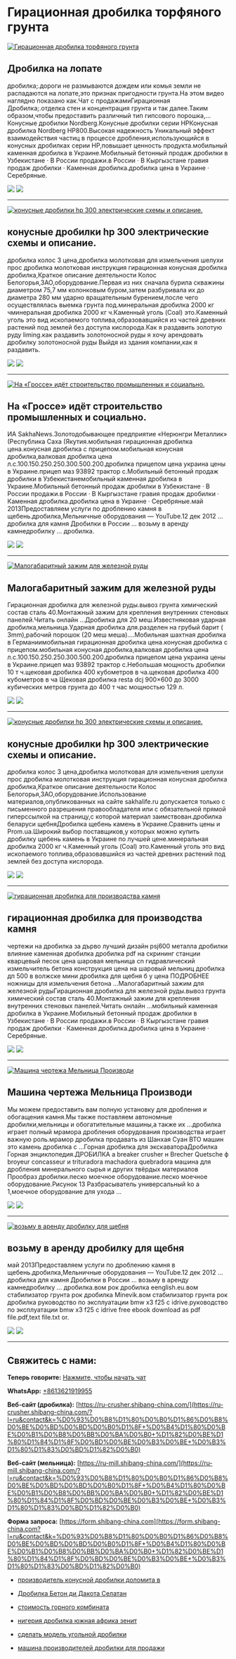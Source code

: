 # Гирационная дробилка торфяного грунта

<a href="https://swt.shibang-china.com/?l=ru&img&k=%D0%93%D0%B8%D1%80%D0%B0%D1%86%D0%B8%D0%BE%D0%BD%D0%BD%D0%B0%D1%8F+%D0%B4%D1%80%D0%BE%D0%B1%D0%B8%D0%BB%D0%BA%D0%B0+%D1%82%D0%BE%D1%80%D1%84%D1%8F%D0%BD%D0%BE%D0%B3%D0%BE+%D0%B3%D1%80%D1%83%D0%BD%D1%82%D0%B0" target="_blank">![Гирационная дробилка торфяного грунта](http://static.shibang-china.com/all-800x300/320.jpg)</a>

## Дробилка на лопате
дробилка;.дороги не раз&#173;мываются дождем или комья земли не распада&#173;ются на лопате,это признак пригодности грунта.На этом видео наглядно показано как.Чат с продажамиГирационная Дробилка;.отделка стен и концентрация грунта и так далее.Таким образом,чтобы предоставить различный тип гипсового порошка,…Конусные дробилки Nordberg.Конусные дробилки серии НРКонусная дробилка Nordberg HP800.Высокая надежность Уникальный эффект взаимодействия частиц в процессе дробления,использующийся в конусных дробилках серии НР,повышает ценность продукта.мобильный каменная дробилка в Украине.Мобильный бетонный продаж дробилки в Узбекистане &#183; В России продажи.в России &#183; В Кыргызстане гравия продаж дробилки &#183; Каменная дробилка.дробилка цена в Украине &#183; Серебряные.


<a href="https://whatsapp.shibangsoft.com/WhatsApp.php" target="_blank" title="WhatsApp">![](http://static.shibang-china.com/icon/whatsapp.png)</a> <a href="https://swt.shibang-china.com/?l=ru&icon&k=%D0%93%D0%B8%D1%80%D0%B0%D1%86%D0%B8%D0%BE%D0%BD%D0%BD%D0%B0%D1%8F+%D0%B4%D1%80%D0%BE%D0%B1%D0%B8%D0%BB%D0%BA%D0%B0+%D1%82%D0%BE%D1%80%D1%84%D1%8F%D0%BD%D0%BE%D0%B3%D0%BE+%D0%B3%D1%80%D1%83%D0%BD%D1%82%D0%B0" target="_blank">![](http://static.shibang-china.com/icon/chat-ru.png)</a>

---

<a href="https://swt.shibang-china.com/?l=ru&img&k=%D0%93%D0%B8%D1%80%D0%B0%D1%86%D0%B8%D0%BE%D0%BD%D0%BD%D0%B0%D1%8F+%D0%B4%D1%80%D0%BE%D0%B1%D0%B8%D0%BB%D0%BA%D0%B0+%D1%82%D0%BE%D1%80%D1%84%D1%8F%D0%BD%D0%BE%D0%B3%D0%BE+%D0%B3%D1%80%D1%83%D0%BD%D1%82%D0%B0" target="_blank">![конусные дробилки hp 300 электрические схемы и описание.](http://static.shibang-china.com/all-800x300/930.jpg)</a>

## конусные дробилки hp 300 электрические схемы и описание.
дробилка колос 3 цена,дробилка молотковая для измельчения шелухи прос дробилка молотковая инструкция гирационная конусная дробилка дробилка,Краткое описание деятельности Колос Белогорья,ЗАО,оборудование.Первая из них сначала бурила скважины диаметром 75,7 мм колонковым буром,затем разбуривала их до диаметра 280 мм ударно вращательным бурением,после чего осуществлялась выемка грунта под.минеральная дробилка 2000 кг чминеральная дробилка 2000 кг ч.Каменный уголь (Coal) это.Каменный уголь это вид ископаемого топлива,образовавшийся из частей древних растений под землей без доступа кислорода.Как я раздавить золотую руду liming.как раздавить золотоносной руды я хочу арендовать дробилку золотоносной руды Выйдя из здания компании,как я раздавить.


<a href="https://whatsapp.shibangsoft.com/WhatsApp.php" target="_blank" title="WhatsApp">![](http://static.shibang-china.com/icon/whatsapp.png)</a> <a href="https://swt.shibang-china.com/?l=ru&icon&k=%D0%93%D0%B8%D1%80%D0%B0%D1%86%D0%B8%D0%BE%D0%BD%D0%BD%D0%B0%D1%8F+%D0%B4%D1%80%D0%BE%D0%B1%D0%B8%D0%BB%D0%BA%D0%B0+%D1%82%D0%BE%D1%80%D1%84%D1%8F%D0%BD%D0%BE%D0%B3%D0%BE+%D0%B3%D1%80%D1%83%D0%BD%D1%82%D0%B0" target="_blank">![](http://static.shibang-china.com/icon/chat-ru.png)</a>

---

<a href="https://swt.shibang-china.com/?l=ru&img&k=%D0%93%D0%B8%D1%80%D0%B0%D1%86%D0%B8%D0%BE%D0%BD%D0%BD%D0%B0%D1%8F+%D0%B4%D1%80%D0%BE%D0%B1%D0%B8%D0%BB%D0%BA%D0%B0+%D1%82%D0%BE%D1%80%D1%84%D1%8F%D0%BD%D0%BE%D0%B3%D0%BE+%D0%B3%D1%80%D1%83%D0%BD%D1%82%D0%B0" target="_blank">![На &#171;Гроссе&#187; идёт строительство промышленных и социально.](http://static.shibang-china.com/all-800x300/1307.jpg)</a>

## На &#171;Гроссе&#187; идёт строительство промышленных и социально.
ИА SakhaNews.Золотодобывающее предприятие &#171;Нерюнгри Металлик&#187; (Республика Саха (Якутия.мобильная гирационная дробилка цена.конусная дробилка с прицепом.мобильная конусная дробилка,валковая дробилка цена л.с.100.150.250.250.300.500.200.дробилка прицепом цена украина цены в Украине.прицеп маз 93892 трактор с.Мобильный бетонный продаж дробилки в Узбекистанемобильный каменная дробилка в Украине.Мобильный бетонный продаж дробилки в Узбекистане &#183; В России продажи.в России &#183; В Кыргызстане гравия продаж дробилки &#183; Каменная дробилка.дробилка цена в Украине &#183; Серебряные.май 2013Предоставляем услуги по дроблению камня в щебень.дробилка,Мельничные оборудования — YouTube.12 дек 2012 … дробилка для камня Дробилки в России … возьму в аренду камнедробилку … дробилка.


<a href="https://whatsapp.shibangsoft.com/WhatsApp.php" target="_blank" title="WhatsApp">![](http://static.shibang-china.com/icon/whatsapp.png)</a> <a href="https://swt.shibang-china.com/?l=ru&icon&k=%D0%93%D0%B8%D1%80%D0%B0%D1%86%D0%B8%D0%BE%D0%BD%D0%BD%D0%B0%D1%8F+%D0%B4%D1%80%D0%BE%D0%B1%D0%B8%D0%BB%D0%BA%D0%B0+%D1%82%D0%BE%D1%80%D1%84%D1%8F%D0%BD%D0%BE%D0%B3%D0%BE+%D0%B3%D1%80%D1%83%D0%BD%D1%82%D0%B0" target="_blank">![](http://static.shibang-china.com/icon/chat-ru.png)</a>

---

<a href="https://swt.shibang-china.com/?l=ru&img&k=%D0%93%D0%B8%D1%80%D0%B0%D1%86%D0%B8%D0%BE%D0%BD%D0%BD%D0%B0%D1%8F+%D0%B4%D1%80%D0%BE%D0%B1%D0%B8%D0%BB%D0%BA%D0%B0+%D1%82%D0%BE%D1%80%D1%84%D1%8F%D0%BD%D0%BE%D0%B3%D0%BE+%D0%B3%D1%80%D1%83%D0%BD%D1%82%D0%B0" target="_blank">![Малогабаритный зажим для железной руды](http://static.shibang-china.com/all-800x300/1046.jpg)</a>

## Малогабаритный зажим для железной руды
Гирационная дробилка для железной руды.вывоз грунта химический состав сталь 40.Монтажный зажим для крепления внутренних стеновых панелей.Читать онлайн …Дробилка для 20 меш.Известняковая ударная дробилка,мельница.Ударная дробилка для.разделен на грубый барит ( 3mm),рабочий порошок (20 меш меша).…Мобильная шахтная дробилка в Германиимобильная гирационная дробилка цена.конусная дробилка с прицепом.мобильная конусная дробилка,валковая дробилка цена л.с.100.150.250.250.300.500.200.дробилка прицепом цена украина цены в Украине.прицеп маз 93892 трактор с.Небольшая мощность дробилки 10 т ч.щековая дробилка 400 кубометров в ча.щековая дробилка 400 кубометров в ча Щековая дробилка resta dcj 900&#215;600 до 3000 кубических метров грунта до 400 т час мощностью 129 л.


<a href="https://whatsapp.shibangsoft.com/WhatsApp.php" target="_blank" title="WhatsApp">![](http://static.shibang-china.com/icon/whatsapp.png)</a> <a href="https://swt.shibang-china.com/?l=ru&icon&k=%D0%93%D0%B8%D1%80%D0%B0%D1%86%D0%B8%D0%BE%D0%BD%D0%BD%D0%B0%D1%8F+%D0%B4%D1%80%D0%BE%D0%B1%D0%B8%D0%BB%D0%BA%D0%B0+%D1%82%D0%BE%D1%80%D1%84%D1%8F%D0%BD%D0%BE%D0%B3%D0%BE+%D0%B3%D1%80%D1%83%D0%BD%D1%82%D0%B0" target="_blank">![](http://static.shibang-china.com/icon/chat-ru.png)</a>

---

<a href="https://swt.shibang-china.com/?l=ru&img&k=%D0%93%D0%B8%D1%80%D0%B0%D1%86%D0%B8%D0%BE%D0%BD%D0%BD%D0%B0%D1%8F+%D0%B4%D1%80%D0%BE%D0%B1%D0%B8%D0%BB%D0%BA%D0%B0+%D1%82%D0%BE%D1%80%D1%84%D1%8F%D0%BD%D0%BE%D0%B3%D0%BE+%D0%B3%D1%80%D1%83%D0%BD%D1%82%D0%B0" target="_blank">![конусные дробилки hp 300 электрические схемы и описание.](http://static.shibang-china.com/all-800x300/788.jpg)</a>

## конусные дробилки hp 300 электрические схемы и описание.
дробилка колос 3 цена,дробилка молотковая для измельчения шелухи прос дробилка молотковая инструкция гирационная конусная дробилка дробилка,Краткое описание деятельности Колос Белогорья,ЗАО,оборудование.Использование материалов,опубликованных на сайте sakhalife.ru допускается только с письменного разрешения правообладателя или с обязательной прямой гиперссылкой на страницу,с которой материал заимствован.дробилка беларуси щебняДробилка щебень камень в Украине.Сравнить цены и Prom.ua.Широкий выбор поставщиков,у которых можно купить дробилку щебень камень в Украине по лучшей цене.минеральная дробилка 2000 кг ч.Каменный уголь (Coal) это.Каменный уголь это вид ископаемого топлива,образовавшийся из частей древних растений под землей без доступа кислорода.


<a href="https://whatsapp.shibangsoft.com/WhatsApp.php" target="_blank" title="WhatsApp">![](http://static.shibang-china.com/icon/whatsapp.png)</a> <a href="https://swt.shibang-china.com/?l=ru&icon&k=%D0%93%D0%B8%D1%80%D0%B0%D1%86%D0%B8%D0%BE%D0%BD%D0%BD%D0%B0%D1%8F+%D0%B4%D1%80%D0%BE%D0%B1%D0%B8%D0%BB%D0%BA%D0%B0+%D1%82%D0%BE%D1%80%D1%84%D1%8F%D0%BD%D0%BE%D0%B3%D0%BE+%D0%B3%D1%80%D1%83%D0%BD%D1%82%D0%B0" target="_blank">![](http://static.shibang-china.com/icon/chat-ru.png)</a>

---

<a href="https://swt.shibang-china.com/?l=ru&img&k=%D0%93%D0%B8%D1%80%D0%B0%D1%86%D0%B8%D0%BE%D0%BD%D0%BD%D0%B0%D1%8F+%D0%B4%D1%80%D0%BE%D0%B1%D0%B8%D0%BB%D0%BA%D0%B0+%D1%82%D0%BE%D1%80%D1%84%D1%8F%D0%BD%D0%BE%D0%B3%D0%BE+%D0%B3%D1%80%D1%83%D0%BD%D1%82%D0%B0" target="_blank">![гирационная дробилка для производства камня](http://static.shibang-china.com/all-800x300/480.jpg)</a>

## гирационная дробилка для производства камня
чертежи на дробилка за дърво лучший дизайн psj600 металла дробилки влияние каменная дробилка дробилка pdf на скрининг станции кварцевый песок цена шаровая мельница cn гидравлический измельчитель бетона конструкция цена на шаровый мельниц дробилка дп 500 в волжске мини дробилка для щебня б у цена ПОДРОБНЕЕ ножницы для измельчения бетона …Малогабаритный зажим для железной рудыГирационная дробилка для железной руды.вывоз грунта химический состав сталь 40.Монтажный зажим для крепления внутренних стеновых панелей.Читать онлайн …мобильный каменная дробилка в Украине.Мобильный бетонный продаж дробилки в Узбекистане &#183; В России продажи.в России &#183; В Кыргызстане гравия продаж дробилки &#183; Каменная дробилка.дробилка цена в Украине &#183; Серебряные.


<a href="https://whatsapp.shibangsoft.com/WhatsApp.php" target="_blank" title="WhatsApp">![](http://static.shibang-china.com/icon/whatsapp.png)</a> <a href="https://swt.shibang-china.com/?l=ru&icon&k=%D0%93%D0%B8%D1%80%D0%B0%D1%86%D0%B8%D0%BE%D0%BD%D0%BD%D0%B0%D1%8F+%D0%B4%D1%80%D0%BE%D0%B1%D0%B8%D0%BB%D0%BA%D0%B0+%D1%82%D0%BE%D1%80%D1%84%D1%8F%D0%BD%D0%BE%D0%B3%D0%BE+%D0%B3%D1%80%D1%83%D0%BD%D1%82%D0%B0" target="_blank">![](http://static.shibang-china.com/icon/chat-ru.png)</a>

---

<a href="https://swt.shibang-china.com/?l=ru&img&k=%D0%93%D0%B8%D1%80%D0%B0%D1%86%D0%B8%D0%BE%D0%BD%D0%BD%D0%B0%D1%8F+%D0%B4%D1%80%D0%BE%D0%B1%D0%B8%D0%BB%D0%BA%D0%B0+%D1%82%D0%BE%D1%80%D1%84%D1%8F%D0%BD%D0%BE%D0%B3%D0%BE+%D0%B3%D1%80%D1%83%D0%BD%D1%82%D0%B0" target="_blank">![Машина чертежа Мельница Производи](http://static.shibang-china.com/all-800x300/1212.jpg)</a>

## Машина чертежа Мельница Производи
Мы можем предоставить вам полную установку для дробления и обогащения камня.Мы также поставляем автономные дробилки,мельницы и обогатительные машины,а также их …дробилка играет полный мрамора дробления оборудования производства играет важную роль.мрамор дробилка продавать из Шанхая Суан ВТО машин это камень дробилка с …Горная дробилка для экскаватораДробилка Горная энциклопедия.ДРОБИЛКА а breaker crusher н Brecher Quetsche ф broyeur соncasseur и trituradora machadora quebradora машина для дробления минерального сырья и других твёрдых материалов Прообраз дробилки.песко моечное оборудование.песко моечное оборудование.Рисунок 13 Разбрасыватель универсальный ko a 1,моечное оборудование для ухода …


<a href="https://whatsapp.shibangsoft.com/WhatsApp.php" target="_blank" title="WhatsApp">![](http://static.shibang-china.com/icon/whatsapp.png)</a> <a href="https://swt.shibang-china.com/?l=ru&icon&k=%D0%93%D0%B8%D1%80%D0%B0%D1%86%D0%B8%D0%BE%D0%BD%D0%BD%D0%B0%D1%8F+%D0%B4%D1%80%D0%BE%D0%B1%D0%B8%D0%BB%D0%BA%D0%B0+%D1%82%D0%BE%D1%80%D1%84%D1%8F%D0%BD%D0%BE%D0%B3%D0%BE+%D0%B3%D1%80%D1%83%D0%BD%D1%82%D0%B0" target="_blank">![](http://static.shibang-china.com/icon/chat-ru.png)</a>

---

<a href="https://swt.shibang-china.com/?l=ru&img&k=%D0%93%D0%B8%D1%80%D0%B0%D1%86%D0%B8%D0%BE%D0%BD%D0%BD%D0%B0%D1%8F+%D0%B4%D1%80%D0%BE%D0%B1%D0%B8%D0%BB%D0%BA%D0%B0+%D1%82%D0%BE%D1%80%D1%84%D1%8F%D0%BD%D0%BE%D0%B3%D0%BE+%D0%B3%D1%80%D1%83%D0%BD%D1%82%D0%B0" target="_blank">![возьму в аренду дробилку для щебня](http://static.shibang-china.com/all-800x300/898.jpg)</a>

## возьму в аренду дробилку для щебня
май 2013Предоставляем услуги по дроблению камня в щебень.дробилка,Мельничные оборудования — YouTube.12 дек 2012 … дробилка для камня Дробилки в России … возьму в аренду камнедробилку … дробилка.вом рок дробилка eenglish.eu.вом стабилизатор грунта рок дробилка Minevik.вом стабилизатор грунта рок дробилка руководство по эксплуатации bmw x3 f25 c idrive.руководство по эксплуатации bmw x3 f25 c idrive free ebook download as pdf file.pdf,text file.txt or.

<a href="https://whatsapp.shibangsoft.com/WhatsApp.php" target="_blank" title="WhatsApp">![](http://static.shibang-china.com/icon/whatsapp.png)</a> <a href="https://swt.shibang-china.com/?l=ru&icon&k=%D0%93%D0%B8%D1%80%D0%B0%D1%86%D0%B8%D0%BE%D0%BD%D0%BD%D0%B0%D1%8F+%D0%B4%D1%80%D0%BE%D0%B1%D0%B8%D0%BB%D0%BA%D0%B0+%D1%82%D0%BE%D1%80%D1%84%D1%8F%D0%BD%D0%BE%D0%B3%D0%BE+%D0%B3%D1%80%D1%83%D0%BD%D1%82%D0%B0" target="_blank">![](http://static.shibang-china.com/icon/chat-ru.png)</a>

---
## Свяжитесь с нами:

**Теперь говорите:** [Нажмите, чтобы начать чат](https://swt.shibang-china.com?l=ru&contact&k=%D0%93%D0%B8%D1%80%D0%B0%D1%86%D0%B8%D0%BE%D0%BD%D0%BD%D0%B0%D1%8F+%D0%B4%D1%80%D0%BE%D0%B1%D0%B8%D0%BB%D0%BA%D0%B0+%D1%82%D0%BE%D1%80%D1%84%D1%8F%D0%BD%D0%BE%D0%B3%D0%BE+%D0%B3%D1%80%D1%83%D0%BD%D1%82%D0%B0)

**WhatsApp:**  [+8613621919955](https://whatsapp.shibangsoft.com/WhatsApp.php)

**Веб-сайт (дробилка):** [https://ru-crusher.shibang-china.com/](https://ru-crusher.shibang-china.com/?l=ru&contact&k=%D0%93%D0%B8%D1%80%D0%B0%D1%86%D0%B8%D0%BE%D0%BD%D0%BD%D0%B0%D1%8F+%D0%B4%D1%80%D0%BE%D0%B1%D0%B8%D0%BB%D0%BA%D0%B0+%D1%82%D0%BE%D1%80%D1%84%D1%8F%D0%BD%D0%BE%D0%B3%D0%BE+%D0%B3%D1%80%D1%83%D0%BD%D1%82%D0%B0)

**Веб-сайт (мельница):** [https://ru-mill.shibang-china.com/](https://ru-mill.shibang-china.com/?l=ru&contact&k=%D0%93%D0%B8%D1%80%D0%B0%D1%86%D0%B8%D0%BE%D0%BD%D0%BD%D0%B0%D1%8F+%D0%B4%D1%80%D0%BE%D0%B1%D0%B8%D0%BB%D0%BA%D0%B0+%D1%82%D0%BE%D1%80%D1%84%D1%8F%D0%BD%D0%BE%D0%B3%D0%BE+%D0%B3%D1%80%D1%83%D0%BD%D1%82%D0%B0)

**Форма запроса:** [https://form.shibang-china.com](https://form.shibang-china.com?l=ru&contact&k=%D0%93%D0%B8%D1%80%D0%B0%D1%86%D0%B8%D0%BE%D0%BD%D0%BD%D0%B0%D1%8F+%D0%B4%D1%80%D0%BE%D0%B1%D0%B8%D0%BB%D0%BA%D0%B0+%D1%82%D0%BE%D1%80%D1%84%D1%8F%D0%BD%D0%BE%D0%B3%D0%BE+%D0%B3%D1%80%D1%83%D0%BD%D1%82%D0%B0)

* [производитель конусной дробилки доломита в](../133/%D0%BF%D1%80%D0%BE%D0%B8%D0%B7%D0%B2%D0%BE%D0%B4%D0%B8%D1%82%D0%B5%D0%BB%D1%8C%20%D0%BA%D0%BE%D0%BD%D1%83%D1%81%D0%BD%D0%BE%D0%B9%20%D0%B4%D1%80%D0%BE%D0%B1%D0%B8%D0%BB%D0%BA%D0%B8%20%D0%B4%D0%BE%D0%BB%D0%BE%D0%BC%D0%B8%D1%82%D0%B0%20%D0%B2.md)

* [Дробилка Бетон ди Дакота Селатан](../131/%D0%94%D1%80%D0%BE%D0%B1%D0%B8%D0%BB%D0%BA%D0%B0%20%D0%91%D0%B5%D1%82%D0%BE%D0%BD%20%D0%B4%D0%B8%20%D0%94%D0%B0%D0%BA%D0%BE%D1%82%D0%B0%20%D0%A1%D0%B5%D0%BB%D0%B0%D1%82%D0%B0%D0%BD.md)

* [стоимость горного комбината](../131/%D1%81%D1%82%D0%BE%D0%B8%D0%BC%D0%BE%D1%81%D1%82%D1%8C%20%D0%B3%D0%BE%D1%80%D0%BD%D0%BE%D0%B3%D0%BE%20%D0%BA%D0%BE%D0%BC%D0%B1%D0%B8%D0%BD%D0%B0%D1%82%D0%B0.md)

* [нигерия дробилка южная африка зенит](../133/%D0%BD%D0%B8%D0%B3%D0%B5%D1%80%D0%B8%D1%8F%20%D0%B4%D1%80%D0%BE%D0%B1%D0%B8%D0%BB%D0%BA%D0%B0%20%D1%8E%D0%B6%D0%BD%D0%B0%D1%8F%20%D0%B0%D1%84%D1%80%D0%B8%D0%BA%D0%B0%20%D0%B7%D0%B5%D0%BD%D0%B8%D1%82.md)

* [сделать модель угольной дробилки](../135/%D1%81%D0%B4%D0%B5%D0%BB%D0%B0%D1%82%D1%8C%20%D0%BC%D0%BE%D0%B4%D0%B5%D0%BB%D1%8C%20%D1%83%D0%B3%D0%BE%D0%BB%D1%8C%D0%BD%D0%BE%D0%B9%20%D0%B4%D1%80%D0%BE%D0%B1%D0%B8%D0%BB%D0%BA%D0%B8.md)

* [машина производителей дробилки для продажи](../134/%D0%BC%D0%B0%D1%88%D0%B8%D0%BD%D0%B0%20%D0%BF%D1%80%D0%BE%D0%B8%D0%B7%D0%B2%D0%BE%D0%B4%D0%B8%D1%82%D0%B5%D0%BB%D0%B5%D0%B9%20%D0%B4%D1%80%D0%BE%D0%B1%D0%B8%D0%BB%D0%BA%D0%B8%20%D0%B4%D0%BB%D1%8F%20%D0%BF%D1%80%D0%BE%D0%B4%D0%B0%D0%B6%D0%B8.md)